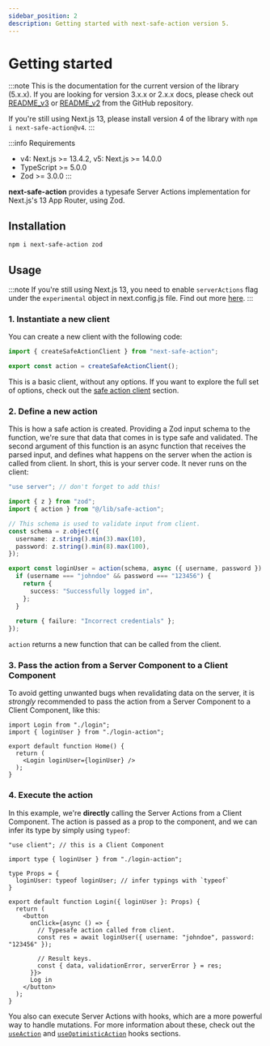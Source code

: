 ```yaml
---
sidebar_position: 2
description: Getting started with next-safe-action version 5.
---
```


# Getting started

:::note
This is the documentation for the current version of the library (5.x.x). If you are looking for version 3.x.x or 2.x.x docs, please check out [README_v3](https://github.com/TheEdoRan/next-safe-action/blob/main/packages/next-safe-action/README_v3.md) or [README_v2](https://github.com/TheEdoRan/next-safe-action/blob/main/packages/next-safe-action/README_v2.md) from the GitHub repository.

If you're still using Next.js 13, please install version 4 of the library with `npm i next-safe-action@v4`.
:::

:::info Requirements
- v4: Next.js >= 13.4.2, v5: Next.js >= 14.0.0
- TypeScript >= 5.0.0
- Zod >= 3.0.0
:::

**next-safe-action** provides a typesafe Server Actions implementation for Next.js's 13 App Router, using Zod.

## Installation

```bash npm2yarn
npm i next-safe-action zod
```

## Usage

:::note
If you're still using Next.js 13, you need to enable `serverActions` flag under the `experimental` object in next.config.js file. Find out more [here](/docs/migration-from-v4-to-v5).
:::

### 1. Instantiate a new client

 You can create a new client with the following code:

```typescript title="src/lib/safe-action.ts"
import { createSafeActionClient } from "next-safe-action";

export const action = createSafeActionClient();
```

This is a basic client, without any options. If you want to explore the full set of options, check out the [safe action client](/docs/safe-action-client) section.

### 2. Define a new action

This is how a safe action is created. Providing a Zod input schema to the function, we're sure that data that comes in is type safe and validated.
The second argument of this function is an async function that receives the parsed input, and defines what happens on the server when the action is called from client. In short, this is your server code. It never runs on the client:

```typescript title="src/app/login-action.ts"
"use server"; // don't forget to add this!

import { z } from "zod";
import { action } from "@/lib/safe-action";

// This schema is used to validate input from client.
const schema = z.object({
  username: z.string().min(3).max(10),
  password: z.string().min(8).max(100),
});

export const loginUser = action(schema, async ({ username, password }) => {
  if (username === "johndoe" && password === "123456") {
    return {
      success: "Successfully logged in",
    };
  } 
    
  return { failure: "Incorrect credentials" };
});
```

`action` returns a new function that can be called from the client.

### 3. Pass the action from a Server Component to a Client Component

To avoid getting unwanted bugs when revalidating data on the server, it is _strongly_ recommended to pass the action from a Server Component to a Client Component, like this:

```tsx title="src/app/page.tsx"
import Login from "./login";
import { loginUser } from "./login-action";

export default function Home() {
  return (
    <Login loginUser={loginUser} />
  );
}
```

### 4. Execute the action

In this example, we're **directly** calling the Server Actions from a Client Component. The action is passed as a prop to the component, and we can infer its type by simply using `typeof`: 

```tsx title="src/app/login.tsx"
"use client"; // this is a Client Component

import type { loginUser } from "./login-action";

type Props = {
  loginUser: typeof loginUser; // infer typings with `typeof`
}

export default function Login({ loginUser }: Props) {
  return (
    <button
      onClick={async () => {
        // Typesafe action called from client.
        const res = await loginUser({ username: "johndoe", password: "123456" });

        // Result keys.
        const { data, validationError, serverError } = res;
      }}>
      Log in
    </button>
  );
}
```

You also can execute Server Actions with hooks, which are a more powerful way to handle mutations. For more information about these, check out the [`useAction`](/docs/usage-from-client/hooks/useaction) and [`useOptimisticAction`](/docs/usage-from-client/hooks/useoptimisticaction) hooks sections.